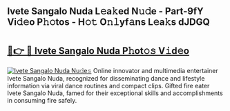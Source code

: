 ## Ivete Sangalo Nuda L𝚎a𝚔ed N𝚞𝚍e - Part-9fY Vi𝚍𝚎o P𝚑𝚘tos - H𝚘𝚝 O𝚗𝚕yf𝚊ns L𝚎a𝚔s dJDGQ

# <h2><a href="http://kf6gfb.oniu.top/?m=Ivete+Sangalo+Nuda">🔗👉 🔴 Ivete Sangalo Nuda P𝚑ot𝚘𝚜 V𝚒d𝚎o</a></h2>

[![Ivete Sangalo Nuda Nu𝚍e𝚜](https://i.imgur.com/0qMVB7G.gif)](http://kf6gfb.oniu.top/?m=Ivete+Sangalo+Nuda)
Online innovator and multimedia entertainer Ivete Sangalo Nuda, recognized for disseminating dance and lifestyle information via viral dance routines and compact clips. Gifted fire eater Ivete Sangalo Nuda, famed for their exceptional skills and accomplishments in consuming fire safely.  
